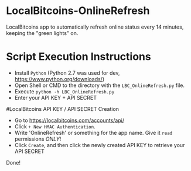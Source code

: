 # LocalBitcoins-OnlineRefresh

LocalBitcoins app to automatically refresh online status every 14 minutes, keeping the "green lights" on. 

# Script Execution Instructions
- Install `Python` (Python 2.7 was used for dev, https://www.python.org/downloads/)
- Open Shell or CMD to the directory with the `LBC_OnlineRefresh.py` file. 
- Execute `python -h LBC_OnlineRefresh.py`
- Enter your API KEY + API SECRET

#LocalBitcoins API KEY / API SECRET Creation
- Go to https://localbitcoins.com/accounts/api/
- Click `+ New HMAC Authentication`. 
- Write 'OnlineRefresh' or something for the app name. Give it `read` permissions *ONLY*! 
- Click `Create`, and then click the newly created API KEY to retrieve your API SECRET

Done!

